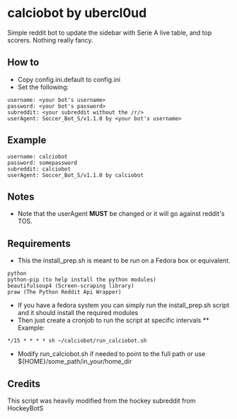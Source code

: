 # calciobot by ubercl0ud
Simple reddit bot to update the sidebar with Serie A live table, and top scorers.  Nothing really fancy. 

## How to
* Copy config.ini.default to config.ini
* Set the following:
```
username: <your bot's username>
password: <your bot's password>
subreddit: <your subreddit without the /r/>
userAgent: Soccer_Bot_S/v1.1.0 by <your bot's username>
```

## Example
```
username: calciobot
password: somepassword
subreddit: calciobot
userAgent: Soccer_Bot_S/v1.1.0 by calciobot
```

## Notes
* Note that the userAgent **MUST** be changed or it will go against reddit's TOS. 

## Requirements
* This the install_prep.sh is meant to be run on a Fedora box or equivalent.
```
python
python-pip (to help install the python modules)
beautifulsoup4 (Screen-scraping library)
praw (The Python Reddit Api Wrapper)
```

* If you have a fedora system you can simply run the install_prep.sh script and it should install the required modules
* Then just create a cronjob to run the script at specific intervals
** Example:
```
*/15 * * * * sh ~/calciobot/run_calciobot.sh
```

* Modify run_calciobot.sh if needed to point to the full path or use ${HOME}/some_path/in_your/home_dir



## Credits
This script was heavily modified from the hockey subreddit from HockeyBotS